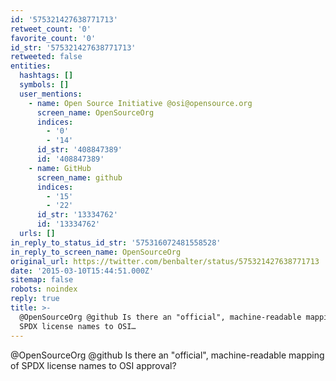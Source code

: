 ```yaml
---
id: '575321427638771713'
retweet_count: '0'
favorite_count: '0'
id_str: '575321427638771713'
retweeted: false
entities:
  hashtags: []
  symbols: []
  user_mentions:
    - name: Open Source Initiative @osi@opensource.org
      screen_name: OpenSourceOrg
      indices:
        - '0'
        - '14'
      id_str: '408847389'
      id: '408847389'
    - name: GitHub
      screen_name: github
      indices:
        - '15'
        - '22'
      id_str: '13334762'
      id: '13334762'
  urls: []
in_reply_to_status_id_str: '575316072481558528'
in_reply_to_screen_name: OpenSourceOrg
original_url: https://twitter.com/benbalter/status/575321427638771713
date: '2015-03-10T15:44:51.000Z'
sitemap: false
robots: noindex
reply: true
title: >-
  @OpenSourceOrg @github Is there an "official", machine-readable mapping of
  SPDX license names to OSI…
---
```


@OpenSourceOrg @github Is there an "official", machine-readable mapping of SPDX license names to OSI approval?